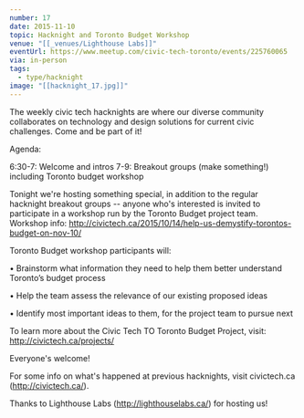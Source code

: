 ```yaml
---
number: 17
date: 2015-11-10
topic: Hacknight and Toronto Budget Workshop
venue: "[[_venues/Lighthouse Labs]]"
eventUrl: https://www.meetup.com/civic-tech-toronto/events/225760065
via: in-person
tags:
  - type/hacknight
image: "[[hacknight_17.jpg]]"
---
```


The weekly civic tech hacknights are where our diverse community collaborates on technology and design solutions for current civic challenges. Come and be part of it!

Agenda:

6:30-7: Welcome and intros
7-9: Breakout groups (make something!) including Toronto budget workshop

Tonight we're hosting something special, in addition to the regular hacknight breakout groups -- anyone who's interested is invited to participate in a workshop run by the Toronto Budget project team. Workshop info: http://civictech.ca/2015/10/14/help-us-demystify-torontos-budget-on-nov-10/

Toronto Budget workshop participants will:

• Brainstorm what information they need to help them better understand Toronto’s budget process

• Help the team assess the relevance of our existing proposed ideas

• Identify most important ideas to them, for the project team to pursue next

To learn more about the Civic Tech TO Toronto Budget Project, visit: http://civictech.ca/projects/

Everyone's welcome!

For some info on what's happened at previous hacknights, visit civictech.ca (http://civictech.ca/).

Thanks to Lighthouse Labs (http://lighthouselabs.ca/) for hosting us!